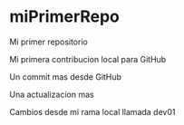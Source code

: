 # miPrimerRepo

Mi primer repositorio

Mi primera contribucion local para GitHub

Un commit mas desde GitHub

Una actualizacion mas

Cambios desde mi rama local llamada dev01

